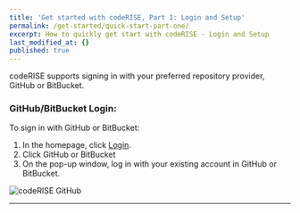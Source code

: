 ```yaml
---
title: 'Get started with codeRISE, Part 1: Login and Setup'
permalink: /get-started/quick-start-part-one/
excerpt: How to quickly get start with codeRISE - Login and Setup
last_modified_at: {}
published: true
---
```


codeRISE supports signing in with your preferred repository provider, GitHub or BitBucket. 

### GitHub/BitBucket Login:

To sign in with GitHub or BitBucket:
1.	In the homepage, click [Login](https://app.coderise.io/#!/login).
2.	Click GitHub or BitBucket
3.	On the pop-up window, log in with your existing account in GitHub or BitBucket.

![codeRISE GitHub]({{site.baseurl}}/_docs/coderise-login-01.jpg)



---
